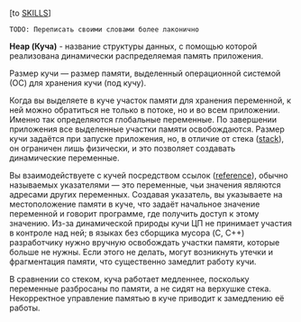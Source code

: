 \[to [SKILLS](/SKILLS.md)\]

```
TODO: Переписать своими словами более лаконично
```

**Heap (Куча)** - название структуры данных, с помощью которой реализована динамически распределяемая память приложения.
  
Размер кучи — размер памяти, выделенный операционной системой (ОС) для хранения кучи (под кучу).

Когда вы выделяете в куче участок памяти для хранения переменной, к ней можно обратиться не только в потоке, но и во всем приложении. Именно так определяются глобальные переменные. По завершении приложения все выделенные участки памяти освобождаются. Размер кучи задаётся при запуске приложения, но, в отличие от стека ([stack](SKILLS/Fundamental/Stack.md)), он ограничен лишь физически, и это позволяет создавать динамические переменные.

Вы взаимодействуете с кучей посредством ссылок ([reference](SKILLS/Fundamental/Reference.md)), обычно называемых указателями — это переменные, чьи значения являются адресами других переменных. Создавая указатель, вы указываете на местоположение памяти в куче, что задаёт начальное значение переменной и говорит программе, где получить доступ к этому значению. Из-за динамической природы кучи ЦП не принимает участия в контроле над ней; в языках без сборщика мусора (C, C++) разработчику нужно вручную освобождать участки памяти, которые больше не нужны. Если этого не делать, могут возникнуть утечки и фрагментация памяти, что существенно замедлит работу кучи.

В сравнении со стеком, куча работает медленнее, поскольку переменные разбросаны по памяти, а не сидят на верхушке стека. Некорректное управление памятью в куче приводит к замедлению её работы.